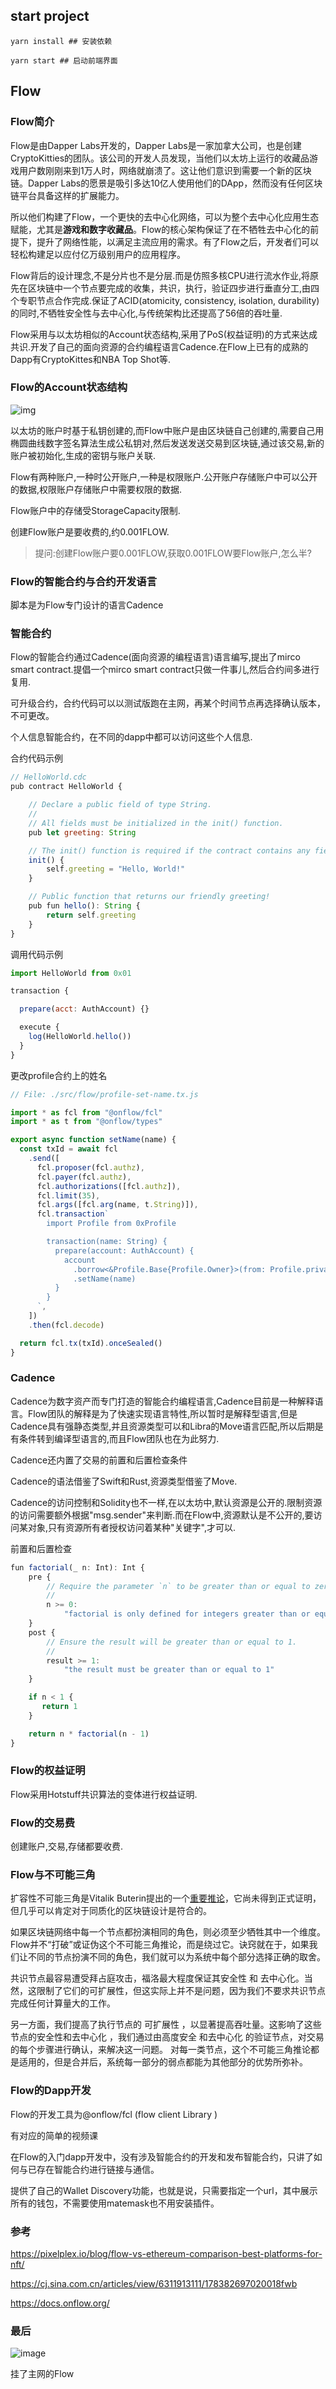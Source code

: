 ## start project
```shell
yarn install ## 安装依赖

yarn start ## 启动前端界面
```
## Flow

### Flow简介

Flow是由Dapper Labs开发的，Dapper Labs是一家加拿大公司，也是创建CryptoKitties的团队。该公司的开发人员发现，当他们以太坊上运行的收藏品游戏用户数刚刚来到1万人时，网络就崩溃了。这让他们意识到需要一个新的区块链。Dapper Labs的愿景是吸引多达10亿人使用他们的DApp，然而没有任何区块链平台具备这样的扩展能力。

所以他们构建了Flow，一个更快的去中心化网络，可以为整个去中心化应用生态赋能，尤其是**游戏和数字收藏品**。Flow的核心架构保证了在不牺牲去中心化的前提下，提升了网络性能，以满足主流应用的需求。有了Flow之后，开发者们可以轻松构建足以应付亿万级别用户的应用程序。

Flow背后的设计理念,不是分片也不是分层.而是仿照多核CPU进行流水作业,将原先在区块链中一个节点要完成的收集，共识，执行，验证四步进行垂直分工,由四个专职节点合作完成.保证了ACID(atomicity, consistency, isolation, durability)的同时,不牺牲安全性与去中心化,与传统架构比还提高了56倍的吞吐量.

Flow采用与以太坊相似的Account状态结构,采用了PoS(权益证明)的方式来达成共识.开发了自己的面向资源的合约编程语言Cadence.在Flow上已有的成熟的Dapp有CryptoKittes和NBA Top Shot等.

### Flow的Account状态结构

![img](https://files.gitbook.com/v0/b/gitbook-28427.appspot.com/o/assets%2F-MWvb0OhU7NSCM4_Bbpz%2F-MYKuN_QGJKcFzDjl_Tr%2F-MYKv1te7JATXNcP0cRA%2Fcadence.png?alt=media&token=f3729b3c-683f-455a-ad26-b60393ccbc96)

以太坊的账户时基于私钥创建的,而Flow中账户是由区块链自己创建的,需要自己用椭圆曲线数字签名算法生成公私钥对,然后发送发送交易到区块链,通过该交易,新的账户被初始化,生成的密钥与账户关联.

Flow有两种账户,一种时公开账户,一种是权限账户.公开账户存储账户中可以公开的数据,权限账户存储账户中需要权限的数据.

Flow账户中的存储受StorageCapacity限制.

创建Flow账户是要收费的,约0.001FLOW.

> 提问:创建Flow账户要0.001FLOW,获取0.001FLOW要Flow账户,怎么半?

### Flow的智能合约与合约开发语言

脚本是为Flow专门设计的语言Cadence

### 智能合约

Flow的智能合约通过Cadence(面向资源的编程语言)语言编写,提出了mirco smart contract.提倡一个mirco smart contract只做一件事儿,然后合约间多进行复用.

可升级合约，合约代码可以以测试版跑在主网，再某个时间节点再选择确认版本，不可更改。

个人信息智能合约，在不同的dapp中都可以访问这些个人信息.

合约代码示例

```javascript
// HelloWorld.cdc
pub contract HelloWorld {

    // Declare a public field of type String.
    //
    // All fields must be initialized in the init() function.
    pub let greeting: String

    // The init() function is required if the contract contains any fields.
    init() {
        self.greeting = "Hello, World!"
    }

    // Public function that returns our friendly greeting!
    pub fun hello(): String {
        return self.greeting
    }
}

```

调用代码示例

```javascript
import HelloWorld from 0x01

transaction {

  prepare(acct: AuthAccount) {}

  execute {
    log(HelloWorld.hello())
  }
}
```

更改profile合约上的姓名

```javascript
// File: ./src/flow/profile-set-name.tx.js

import * as fcl from "@onflow/fcl"
import * as t from "@onflow/types"

export async function setName(name) {
  const txId = await fcl
    .send([
      fcl.proposer(fcl.authz),
      fcl.payer(fcl.authz),
      fcl.authorizations([fcl.authz]),
      fcl.limit(35),
      fcl.args([fcl.arg(name, t.String)]),
      fcl.transaction`
        import Profile from 0xProfile

        transaction(name: String) {
          prepare(account: AuthAccount) {
            account
              .borrow<&Profile.Base{Profile.Owner}>(from: Profile.privatePath)!
              .setName(name)
          }
        }
      `,
    ])
    .then(fcl.decode)

  return fcl.tx(txId).onceSealed()
}
```

### Cadence

Cadence为数字资产而专门打造的智能合约编程语言,Cadence目前是一种解释语言。Flow团队的解释是为了快速实现语言特性,所以暂时是解释型语言,但是Cadence具有强静态类型,并且资源类型可以和Libra的Move语言匹配,所以后期是有条件转到编译型语言的,而且Flow团队也在为此努力.

Cadence还内置了交易的前置和后置检查条件

Cadence的语法借鉴了Swift和Rust,资源类型借鉴了Move.

Cadence的访问控制和Solidity也不一样,在以太坊中,默认资源是公开的.限制资源的访问需要额外根据"msg.sender"来判断.而在Flow中,资源默认是不公开的,要访问某对象,只有资源所有者授权访问着某种"关键字",才可以.

前置和后置检查

```javascript
fun factorial(_ n: Int): Int {
    pre {
        // Require the parameter `n` to be greater than or equal to zero.
        //
        n >= 0:
            "factorial is only defined for integers greater than or equal to zero"
    }
    post {
        // Ensure the result will be greater than or equal to 1.
        //
        result >= 1:
            "the result must be greater than or equal to 1"
    }

    if n < 1 {
       return 1
    }

    return n * factorial(n - 1)
}
```



### Flow的权益证明

Flow采用Hotstuff共识算法的变体进行权益证明.

### Flow的交易费

创建账户,交易,存储都要收费.

### Flow与不可能三角

扩容性不可能三角是Vitalik Buterin提出的一个[重要推论](https://github.com/ethereum/wiki/wiki/Sharding-FAQ#this-sounds-like-theres-some-kind-of-scalability-trilemma-at-play-what-is-this-trilemma-and-can-we-break-through-it)，它尚未得到正式证明，但几乎可以肯定对于同质化的区块链设计是符合的。

如果区块链网络中每一个节点都扮演相同的角色，则必须至少牺牲其中一个维度。 Flow并不“打破”或证伪这个不可能三角推论，而是绕过它。诀窍就在于，如果我们让不同的节点扮演不同的角色，我们就可以为系统中每个部分选择正确的取舍。

共识节点最容易遭受拜占庭攻击，福洛最大程度保证其安全性 和 去中心化。当然，这限制了它们的可扩展性，但这实际上并不是问题，因为我们不要求共识节点完成任何计算量大的工作。

 另一方面，我们提高了执行节点的 可扩展性 ，以显著提高吞吐量。这影响了这些节点的安全性和去中心化 ，我们通过由高度安全 和去中心化 的验证节点，对交易的每个步骤进行确认，来解决这一问题。 对每一类节点，这个不可能三角推论都是适用的，但是合并后，系统每一部分的弱点都能为其他部分的优势所弥补。

### Flow的Dapp开发

Flow的开发工具为@onflow/fcl (flow client Library )

有对应的简单的视频课

在Flow的入门dapp开发中，没有涉及智能合约的开发和发布智能合约，只讲了如何与已存在智能合约进行链接与通信。

提供了自己的Wallet Discovery功能，也就是说，只需要指定一个url，其中展示所有的钱包，不需要使用matemask也不用安装插件。

### 参考

https://pixelplex.io/blog/flow-vs-ethereum-comparison-best-platforms-for-nft/

https://cj.sina.com.cn/articles/view/6311913111/178382697020018fwb

https://docs.onflow.org/

### 最后

![image](https://user-images.githubusercontent.com/6202350/137053927-dcf71d01-0ceb-4760-8632-e5c659e9bd8b.png)

挂了主网的Flow
